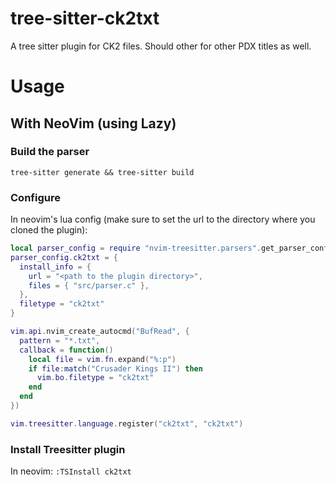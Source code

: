 # tree-sitter-ck2txt
A tree sitter plugin for CK2 files. Should other for other PDX titles as well.

# Usage
## With NeoVim (using Lazy)

### Build the parser
`tree-sitter generate && tree-sitter build`

### Configure
In neovim's lua config (make sure to set the url to the directory where you cloned the plugin):

```lua
local parser_config = require "nvim-treesitter.parsers".get_parser_configs()
parser_config.ck2txt = {
  install_info = {
    url = "<path to the plugin directory>",
    files = { "src/parser.c" },
  },
  filetype = "ck2txt"
}

vim.api.nvim_create_autocmd("BufRead", {
  pattern = "*.txt",
  callback = function()
    local file = vim.fn.expand("%:p")
    if file:match("Crusader Kings II") then
      vim.bo.filetype = "ck2txt"
    end
  end
})

vim.treesitter.language.register("ck2txt", "ck2txt")
```


### Install Treesitter plugin
In neovim:
`:TSInstall ck2txt`
